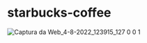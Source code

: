 # starbucks-coffee
![Captura da Web_4-8-2022_123915_127 0 0 1](https://user-images.githubusercontent.com/106199899/182888656-a063bbb2-302a-41e5-acd0-a1c3a3c48e67.jpeg)
